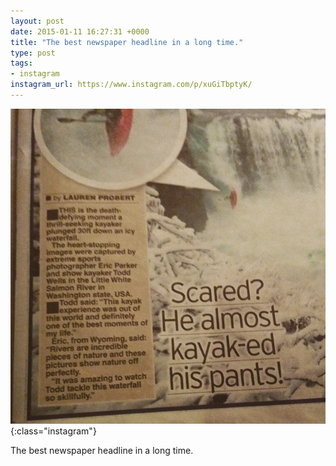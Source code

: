 ```yaml
---
layout: post
date: 2015-01-11 16:27:31 +0000
title: "The best newspaper headline in a long time."
type: post
tags:
- instagram
instagram_url: https://www.instagram.com/p/xuGiTbptyK/
---
```


![Instagram - xuGiTbptyK](/assets/xuGiTbptyK.jpg){:class="instagram"}

The best newspaper headline in a long time.
